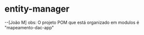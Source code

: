 # entity-manager
--[João M] obs: O projeto POM que está organizado em modulos é "mapeamento-dac-app"
